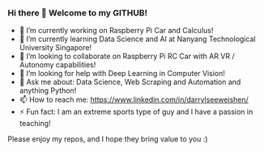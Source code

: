 ### Hi there 👋 Welcome to my GITHUB! 

- 🔭 I’m currently working on Raspberry Pi Car and Calculus!
- 🌱 I’m currently learning Data Science and AI at Nanyang Technological University Singapore!
- 👯 I’m looking to collaborate on Raspberry Pi RC Car with AR VR / Autonomy capabilities!
- 🤔 I’m looking for help with Deep Learning in Computer Vision!
- 💬 Ask me about: Data Science, Web Scraping and Automation and anything Python!
- 📫 How to reach me: https://www.linkedin.com/in/darrylseeweishen/ 
- ⚡ Fun fact: I am an extreme sports type of guy and I have a passion in teaching!

Please enjoy my repos, and I hope they bring value to you :)
